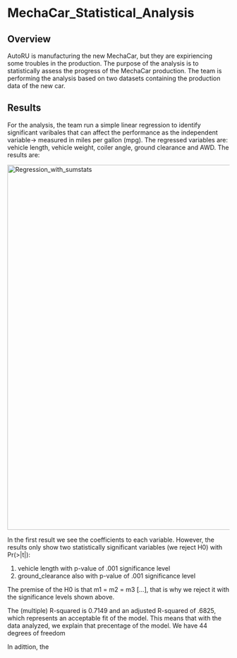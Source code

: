 # MechaCar_Statistical_Analysis

## Overview

AutoRU is manufacturing the new MechaCar, but they are expiriencing some troubles in the production. The purpose of the analysis is to statistically assess the progress of the MechaCar production. The team is performing the analysis based on two datasets containing the production data of the new car. 

## Results 

For the analysis, the team run a simple linear regression to identify significant varibales that can affect the performance as the independent variable-> measured in miles per gallon (mpg). The regressed variables are: vehicle length, vehicle weight, coiler angle, ground clearance and AWD. The results are: 

<img width="829" alt="Regression_with_sumstats" src="https://user-images.githubusercontent.com/7553779/188361641-fc05667a-9723-4c45-a38f-90d0e6007825.png">

In the first result we see the coefficients to each variable. However, the results only show two statistically significant variables (we reject H0) with Pr(>|t|):
1. vehicle length with p-value of .001 significance level 
2. ground_clearance also with p-value of .001 significance level 

The premise of the H0 is that m1 = m2 = m3 [...], that is why we reject it with the significance levels shown above. 

The (multiple) R-squared is 0.7149 and an adjusted R-squared of .6825, which represents an acceptable fit of the model. This means that with the data analyzed, we explain that precentage of the model. We have 44 degrees of freedom

In adittion, the 
